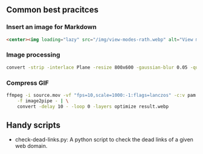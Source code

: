 ## Common best pracitces

### Insert an image for Markdown
``` html
<center><img loading="lazy" src="/img/view-modes-rath.webp" alt="View modes in RATH" width="800" height="600"/></center>
```
### Image processing
```bash
convert -strip -interlace Plane -resize 800x600 -gaussian-blur 0.05 -quality 85% source.png result.webp
```

### Compress GIF
```bash
ffmpeg -i source.mov -vf "fps=10,scale=1000:-1:flags=lanczos" -c:v pam \
    -f image2pipe - | \
    convert -delay 10 - -loop 0 -layers optimize result.webp
```

## Handy scripts
+ check-dead-links.py: A python script to check the dead links of a given web domain.
